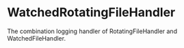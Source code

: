 WatchedRotatingFileHandler
==========================

The combination logging handler of RotatingFileHandler and WatchedFileHandler.